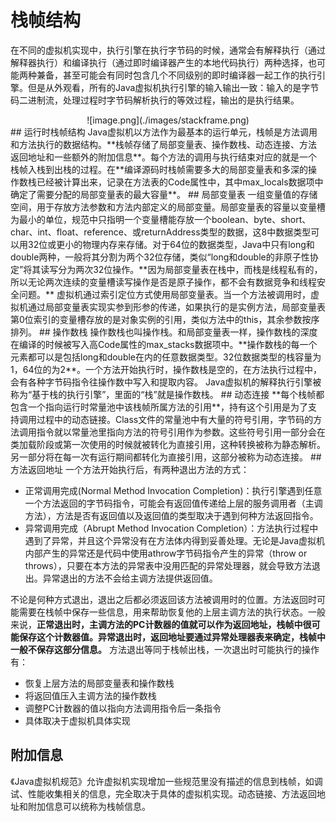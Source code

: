# 栈帧结构
在不同的虚拟机实现中，执行引擎在执行字节码的时候，通常会有解释执行（通过解释器执行）和编译执行（通过即时编译器产生的本地代码执行）两种选择，也可能两种兼备，甚至可能会有同时包含几个不同级别的即时编译器一起工作的执行引擎。但是从外观看，所有的Java虚拟机执行引擎的输入输出一致：输入的是字节码二进制流，处理过程时字节码解析执行的等效过程，输出的是执行结果。
<div align='center'>![image.png](./images/stackframe.png)</div>
## 运行时栈帧结构
Java虚拟机以方法作为最基本的运行单元，栈帧是方法调用和方法执行的数据结构。**栈帧存储了局部变量表、操作数栈、动态连接、方法返回地址和一些额外的附加信息**。每个方法的调用与执行结束对应的就是一个栈帧入栈到出栈的过程。在**编译源码时栈帧需要多大的局部变量表和多深的操作数栈已经被计算出来，记录在方法表的Code属性中，其中max_locals数据项中确定了需要分配的局部变量表的最大容量**。
## 局部变量表
一组变量值的存储空间，用于存放方法参数和方法内部定义的局部变量。局部变量表的容量以变量槽为最小的单位，规范中只指明一个变量槽能存放一个boolean、byte、short、char、int、float、reference、或returnAddress类型的数据，这8中数据类型可以用32位或更小的物理内存来存储。对于64位的数据类型，Java中只有long和double两种，一般将其分割为两个32位存储，类似“long和double的非原子性协定”将其读写分为两次32位操作。**因为局部变量表在栈中，而栈是线程私有的，所以无论两次连续的变量槽读写操作是否是原子操作，都不会有数据竞争和线程安全问题。**
虚拟机通过索引定位方式使用局部变量表。当一个方法被调用时，虚拟机通过局部变量表实现实参到形参的传递，如果执行的是实例方法，局部变量表第0位索引的变量槽存放的是对象实例的引用，类似方法中的this，其余参数按序排列。
## 操作数栈
操作数栈也叫操作栈。和局部变量表一样，操作数栈的深度在编译的时候被写入高Code属性的max_stacks数据项中。**操作数栈的每一个元素都可以是包括long和double在内的任意数据类型。32位数据类型的栈容量为1，64位的为2**。一个方法开始执行时，操作数栈是空的，在方法执行过程中，会有各种字节码指令往操作数中写入和提取内容。
 Java虚拟机的解释执行引擎被称为“基于栈的执行引擎”，里面的“栈”就是操作数栈。  
## 动态连接
**每个栈帧都包含一个指向运行时常量池中该栈帧所属方法的引用**，持有这个引用是为了支持调用过程中的动态链接。Class文件的常量池中有大量的符号引用，字节码的方法调用指令就以常量池里指向方法的符号引用作为参数。这些符号引用一部分会在类加载阶段或第一次使用的时候就被转化为直接引用，这种转换被称为静态解析。另一部分将在每一次有运行期间都转化为直接引用，这部分被称为动态连接。
## 方法返回地址
一个方法开始执行后，有两种退出方法的方式：

- 正常调用完成(Normal Method Invocation Completion)：执行引擎遇到任意一个方法返回的字节码指令，可能会有返回值传递给上层的服务调用者（主调方法），方法是否有返回值以及返回值的类型取决于遇到何种方法返回指令。
- 异常调用完成（Abrupt Method Invocation Completion）：方法执行过程中遇到了异常，并且这个异常没有在方法体内得到妥善处理。无论是Java虚拟机内部产生的异常还是代码中使用athrow字节码指令产生的异常（throw or throws），只要在本方法的异常表中没用匹配的异常处理器，就会导致方法退出。异常退出的方法不会给主调方法提供返回值。

不论是何种方式退出，退出之后都必须返回该方法被调用时的位置。方法返回时可能需要在栈帧中保存一些信息，用来帮助恢复他的上层主调方法的执行状态。一般来说，**正常退出时，主调方法的PC计数器的值就可以作为返回地址，栈帧中很可能保存这个计数器值。异常退出时，返回地址要通过异常处理器表来确定，栈帧中一般不保存这部分信息。**
方法退出等同于栈帧出栈，一次退出时可能执行的操作有：

- 恢复上层方法的局部变量表和操作数栈
- 将返回值压入主调方法的操作数栈
- 调整PC计数器的值以指向方法调用指令后一条指令
- 具体取决于虚拟机具体实现
## 附加信息
《Java虚拟机规范》允许虚拟机实现增加一些规范里没有描述的信息到栈帧，如调试、性能收集相关的信息，完全取决于具体的虚拟机实现。动态链接、方法返回地址和附加信息可以统称为栈帧信息。
